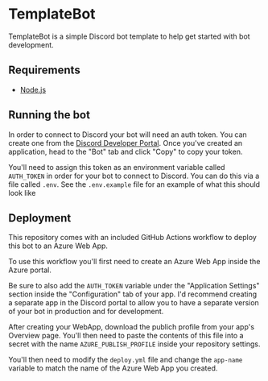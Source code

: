 # TemplateBot
TemplateBot is a simple Discord bot template to help get started with bot development.

## Requirements

- [Node.js](https://nodejs.org/)

## Running the bot
In order to connect to Discord your bot will need an auth token. You can create one from the [Discord Developer Portal](https://discordapp.com/developers/applications/). Once you've created an application, head to the "Bot" tab and click "Copy" to copy your token.

You'll need to assign this token as an environment variable called `AUTH_TOKEN` in order for your bot to connect to Discord. You can do this via a file called `.env`. See the `.env.example` file for an example of what this should look like

## Deployment
This repository comes with an included GitHub Actions workflow to deploy this bot to an Azure Web App.

To use this workflow you'll first need to create an Azure Web App inside the Azure portal.

Be sure to also add the `AUTH_TOKEN` variable under the "Application Settings" section inside the "Configuration" tab of your app. I'd recommend creating a separate app in the Discord portal to allow you to have a separate version of your bot in production and for development.

After creating your WebApp, download the publich profile from your app's Overview page. You'll then need to paste the contents of this file into a secret with the name `AZURE_PUBLISH_PROFILE` inside your repository settings.

You'll then need to modify the `deploy.yml` file and change the `app-name` variable to match the name of the Azure Web App you created.
